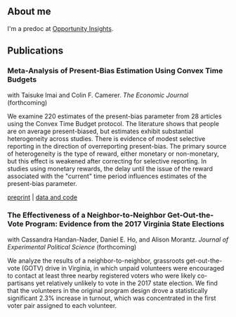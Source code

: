 ## About me

I'm a predoc at [Opportunity Insights](https://opportunityinsights.org/).

## Publications

### Meta-Analysis of Present-Bias Estimation Using Convex Time Budgets
with Taisuke Imai and Colin F. Camerer. _The Economic Journal_ (forthcoming)

We examine 220 estimates of the present-bias parameter from 28 articles using the Convex Time Budget protocol. The literature shows that people are on average present-biased, but estimates exhibit substantial heterogeneity across studies. There is evidence of modest selective reporting in the direction of overreporting present-bias. The primary source of heterogeneity is the type of reward, either monetary or non-monetary, but this effect is weakened after correcting for selective reporting. In studies using monetary rewards, the delay until the issue of the reward associated with the "current" time period influences estimates of the present-bias parameter.

[preprint](https://osf.io/preprints/metaarxiv/mjvt5/) | [data and code](https://osf.io/wg87v/)

### The Effectiveness of a Neighbor-to-Neighbor Get-Out-the-Vote Program: Evidence from the 2017 Virginia State Elections
with Cassandra Handan-Nader, Daniel E. Ho, and Alison Morantz. _Journal of Experimental Political Science_ (forthcoming)

We analyze the results of a neighbor-to-neighbor, grassroots get-out-the-vote (GOTV) drive in Virginia, in which unpaid volunteers were encouraged to contact at least three nearby registered voters who were likely co-partisans yet relatively unlikely to vote in the 2017 state election. We find that the volunteers in the original program design drove a statistically significant 2.3% increase in turnout, which was concentrated in the first voter pair assigned to each volunteer.

